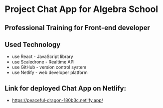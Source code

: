 # Project Chat App for Algebra School  

## Professional Training for Front-end developer

## Used Technology
- use React - JavaScript library
- use Scaledrone - Realtime API
- use GitHub -  version control system
- use Netlify - web developer platform

## Link for deployed Chat App on Netlify:
- https://peaceful-dragon-180b3c.netlify.app/
